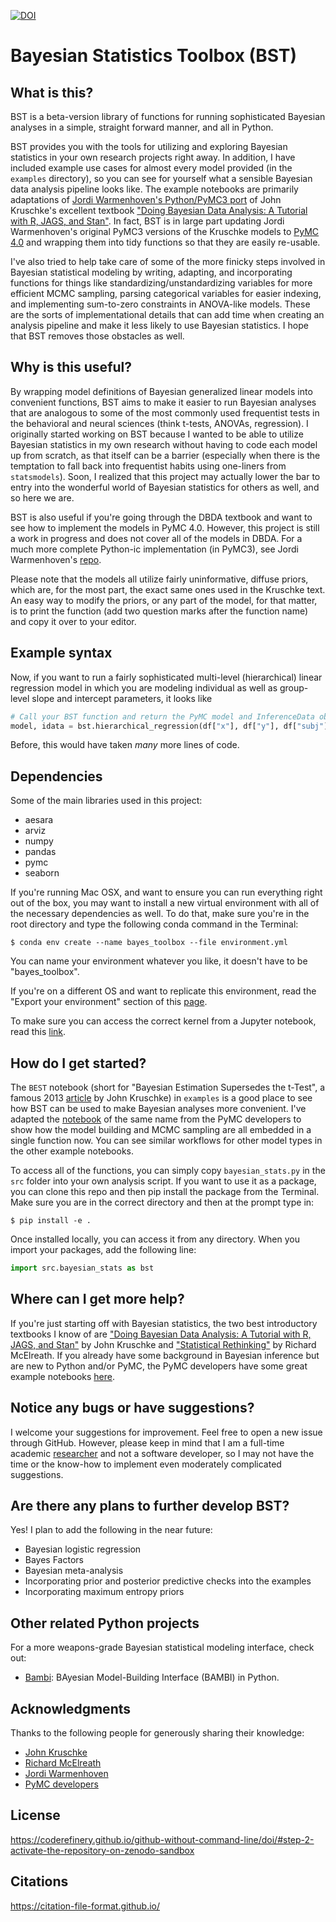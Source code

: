 [![DOI](https://sandbox.zenodo.org/badge/553182204.svg)](https://sandbox.zenodo.org/badge/latestdoi/553182204)

# Bayesian Statistics Toolbox (BST) 

## What is this?
BST is a beta-version library of functions for running sophisticated Bayesian analyses in a simple, straight forward manner, and all in Python. 

BST provides you with the tools for utilizing and exploring Bayesian statistics in your own research projects right away. In addition, I have included example use cases for almost every model provided (in the `examples` directory), so you can see for yourself what a sensible Bayesian data analysis pipeline looks like. The example notebooks are primarily adaptations of [Jordi Warmenhoven's Python/PyMC3 port](https://github.com/JWarmenhoven/DBDA-python) of John Kruschke's excellent textbook ["Doing Bayesian Data Analysis: A Tutorial with R, JAGS, and Stan"](https://sites.google.com/site/doingbayesiandataanalysis/home?authuser=0). In fact, BST is in large part updating Jordi Warmenhoven's original PyMC3 versions of the Kruschke models to [PyMC 4.0](https://www.pymc.io/welcome.html) and wrapping them into tidy functions so that they are easily re-usable. 

I've also tried to help take care of some of the more finicky steps involved in Bayesian statistical modeling by writing, adapting, and incorporating functions for things like standardizing/unstandardizing variables for more efficient MCMC sampling, parsing categorical variables for easier indexing, and implementing sum-to-zero constraints in ANOVA-like models. These are the sorts of implementational details that can add time when creating an analysis pipeline and make it less likely to use Bayesian statistics. I hope that BST removes those obstacles as well.  
 
## Why is this useful?
By wrapping model definitions of Bayesian generalized linear models into convenient functions, BST aims to make it easier to run Bayesian analyses that are analogous to some of the most commonly used frequentist tests in the behavioral and neural sciences (think t-tests, ANOVAs, regression). I originally started working on BST because I wanted to be able to utilize Bayesian statistics in my own research without having to code each model up from scratch, as that itself can be a barrier (especially when there is the temptation to fall back into frequentist habits using one-liners from `statsmodels`). Soon, I realized that this project may actually lower the bar to entry into the wonderful world of Bayesian statistics for others as well, and so here we are. 

BST is also useful if you're going through the DBDA textbook and want to see how to implement the models in PyMC 4.0. However, this project is still a work in progress and does not cover all of the models in DBDA. For a much more complete Python-ic implementation (in PyMC3), see Jordi Warmenhoven's [repo](https://github.com/JWarmenhoven/DBDA-python).

Please note that the models all utilize fairly uninformative, diffuse priors, which are, for the most part, the exact same ones used in the Kruschke text. An easy way to modify the priors, or any part of the model, for that matter, is to print the function (add two question marks after the function name) and copy it over to your editor. 

## Example syntax
Now, if you want to run a fairly sophisticated multi-level (hierarchical) linear regression model in which you are modeling individual as well as group-level slope and intercept parameters, it looks like

```python
# Call your BST function and return the PyMC model and InferenceData objects
model, idata = bst.hierarchical_regression(df["x"], df["y"], df["subj"], acceptance_rate=0.95)
```
Before, this would have taken *many* more lines of code. 


## Dependencies
Some of the main libraries used in this project:

- aesara
- arviz
- numpy
- pandas
- pymc
- seaborn

If you're running Mac OSX, and want to ensure you can run everything right out of the box, you may want to install a new virtual environment with all of the necessary dependencies as well. To do that, make sure you're in the root directory and type the following conda command in the Terminal:
```
$ conda env create --name bayes_toolbox --file environment.yml
```
You can name your environment whatever you like, it doesn't have to be "bayes_toolbox". 

If you're on a different OS and want to replicate this environment, read the "Export your environment" section of this [page](https://goodresearch.dev/setup.html). 

To make sure you can access the correct kernel from a Jupyter notebook, read this [link](https://janakiev.com/blog/jupyter-virtual-envs/).

## How do I get started? 
The `BEST`  notebook (short for "Bayesian Estimation Supersedes the t-Test", a famous 2013 [article](https://jkkweb.sitehost.iu.edu/articles/Kruschke2013JEPG.pdf) by John Kruschke) in `examples` is a good place to see how BST can be used to make Bayesian analyses more convenient. I've adapted the [notebook](https://www.pymc.io/projects/examples/en/latest/case_studies/BEST.html) of the same name from the PyMC developers to show how the model building and MCMC sampling are all embedded in a single function now. You can see similar workflows for other model types in the other example notebooks.

To access all of the functions, you can simply copy `bayesian_stats.py` in the `src` folder into your own analysis script. If you want to use it as a package, you can clone this repo and then pip install the package from the Terminal. Make sure you are in the correct directory and then at the prompt type in:
```
$ pip install -e .
```
Once installed locally, you can access it from any directory. When you import your packages, add the following line:

```python
import src.bayesian_stats as bst
```

## Where can I get more help?
If you're just starting off with Bayesian statistics, the two best introductory textbooks I know of are ["Doing Bayesian Data Analysis: A Tutorial with R, JAGS, and Stan"](https://sites.google.com/site/doingbayesiandataanalysis/home?authuser=0) by John Kruschke and ["Statistical Rethinking"](https://xcelab.net/rm/statistical-rethinking/) by Richard McElreath. If you already have some background in Bayesian inference but are new to Python and/or PyMC, the PyMC developers have some great example notebooks [here](https://www.pymc.io/projects/examples/en/latest/gallery.html).

## Notice any bugs or have suggestions?
I welcome your suggestions for improvement. Feel free to open a new issue through GitHub. However, please keep in mind that I am a full-time academic [researcher](https://osf.io/y75ud/wiki/home/) and not a software developer, so I may not have the time or the know-how to implement even moderately complicated suggestions. 

## Are there any plans to further develop BST?
Yes! I plan to add the following in the near future:

- Bayesian logistic regression 
- Bayes Factors
- Bayesian meta-analysis 
- Incorporating prior and posterior predictive checks into the examples
- Incorporating maximum entropy priors 

## Other related Python projects 
For a more weapons-grade Bayesian statistical modeling interface, check out:
- [Bambi](https://github.com/bambinos/bambi): BAyesian Model-Building Interface (BAMBI) in Python.

## Acknowledgments
Thanks to the following people for generously sharing their knowledge:
- [John Kruschke](https://jkkweb.sitehost.iu.edu/)
- [Richard McElreath](https://xcelab.net/rm/)
- [Jordi Warmenhoven](https://github.com/JWarmenhoven)
- [PyMC developers](https://github.com/pymc-devs/pymc)

## License
https://coderefinery.github.io/github-without-command-line/doi/#step-2-activate-the-repository-on-zenodo-sandbox

## Citations
https://citation-file-format.github.io/


